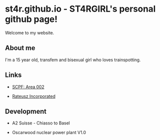 # st4r.github.io - ST4RGIRL's personal github page!
Welcome to my website.







## About me
I'm a 15 year old, transfem and bisexual girl who loves trainspotting.









## Links
+  [SCPF: Area 002](https://discord.gg/gZDpHzY9PS)
-  [Rateusz Incorporated](https://discord.gg/bA6yxTNqjT) 









## Development
+  A2 Suisse - Chiasso to Basel
*  Oscarwood nuclear power plant V1.0

